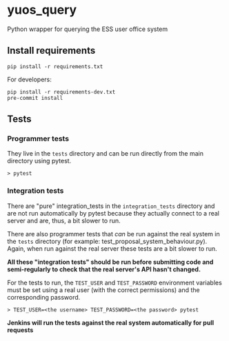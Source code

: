 # yuos_query
Python wrapper for querying the ESS user office system

## Install requirements
```
pip install -r requirements.txt
```

For developers:
```
pip install -r requirements-dev.txt
pre-commit install
```

## Tests
### Programmer tests
They live in the `tests` directory and can be run directly from the main directory using pytest.
```
> pytest
```

### Integration tests
There are "pure" integration_tests in the `integration_tests` directory and are not run automatically by pytest because they
actually connect to a real server and are, thus, a bit slower to run.

There are also programmer tests that *can* be run against the real system in the `tests` directory (for example: test_proposal_system_behaviour.py).
Again, when run against the real server these tests are a bit slower to run.

**All these "integration tests" should be run before submitting code and semi-regularly to check that the real server's API hasn't changed.**

For the tests to run, the `TEST_USER` and `TEST_PASSWORD` environment variables must be set using a real user (with the correct permissions) and the
corresponding password.

```
> TEST_USER=<the username> TEST_PASSWORD=<the password> pytest
```

**Jenkins will run the tests against the real system automatically for pull requests**
